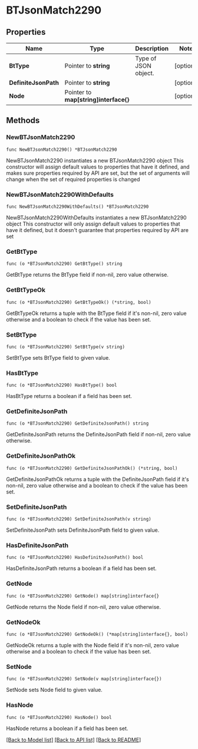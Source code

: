 # BTJsonMatch2290

## Properties

Name | Type | Description | Notes
------------ | ------------- | ------------- | -------------
**BtType** | Pointer to **string** | Type of JSON object. | [optional] 
**DefiniteJsonPath** | Pointer to **string** |  | [optional] 
**Node** | Pointer to **map[string]interface{}** |  | [optional] 

## Methods

### NewBTJsonMatch2290

`func NewBTJsonMatch2290() *BTJsonMatch2290`

NewBTJsonMatch2290 instantiates a new BTJsonMatch2290 object
This constructor will assign default values to properties that have it defined,
and makes sure properties required by API are set, but the set of arguments
will change when the set of required properties is changed

### NewBTJsonMatch2290WithDefaults

`func NewBTJsonMatch2290WithDefaults() *BTJsonMatch2290`

NewBTJsonMatch2290WithDefaults instantiates a new BTJsonMatch2290 object
This constructor will only assign default values to properties that have it defined,
but it doesn't guarantee that properties required by API are set

### GetBtType

`func (o *BTJsonMatch2290) GetBtType() string`

GetBtType returns the BtType field if non-nil, zero value otherwise.

### GetBtTypeOk

`func (o *BTJsonMatch2290) GetBtTypeOk() (*string, bool)`

GetBtTypeOk returns a tuple with the BtType field if it's non-nil, zero value otherwise
and a boolean to check if the value has been set.

### SetBtType

`func (o *BTJsonMatch2290) SetBtType(v string)`

SetBtType sets BtType field to given value.

### HasBtType

`func (o *BTJsonMatch2290) HasBtType() bool`

HasBtType returns a boolean if a field has been set.

### GetDefiniteJsonPath

`func (o *BTJsonMatch2290) GetDefiniteJsonPath() string`

GetDefiniteJsonPath returns the DefiniteJsonPath field if non-nil, zero value otherwise.

### GetDefiniteJsonPathOk

`func (o *BTJsonMatch2290) GetDefiniteJsonPathOk() (*string, bool)`

GetDefiniteJsonPathOk returns a tuple with the DefiniteJsonPath field if it's non-nil, zero value otherwise
and a boolean to check if the value has been set.

### SetDefiniteJsonPath

`func (o *BTJsonMatch2290) SetDefiniteJsonPath(v string)`

SetDefiniteJsonPath sets DefiniteJsonPath field to given value.

### HasDefiniteJsonPath

`func (o *BTJsonMatch2290) HasDefiniteJsonPath() bool`

HasDefiniteJsonPath returns a boolean if a field has been set.

### GetNode

`func (o *BTJsonMatch2290) GetNode() map[string]interface{}`

GetNode returns the Node field if non-nil, zero value otherwise.

### GetNodeOk

`func (o *BTJsonMatch2290) GetNodeOk() (*map[string]interface{}, bool)`

GetNodeOk returns a tuple with the Node field if it's non-nil, zero value otherwise
and a boolean to check if the value has been set.

### SetNode

`func (o *BTJsonMatch2290) SetNode(v map[string]interface{})`

SetNode sets Node field to given value.

### HasNode

`func (o *BTJsonMatch2290) HasNode() bool`

HasNode returns a boolean if a field has been set.


[[Back to Model list]](../README.md#documentation-for-models) [[Back to API list]](../README.md#documentation-for-api-endpoints) [[Back to README]](../README.md)


